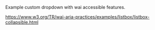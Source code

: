 Example custom dropdown with wai accessible features.

https://www.w3.org/TR/wai-aria-practices/examples/listbox/listbox-collapsible.html
